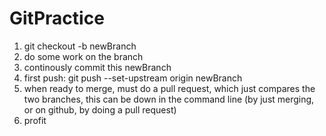# GitPractice


1) git checkout -b newBranch
2) do some work on the branch
3) continously commit this newBranch
4) first push: git push --set-upstream origin newBranch
5) when ready to merge, must do a pull request, which just compares the two branches, this can be down in the command line (by just merging, or on github, by doing a pull request)
6) profit

